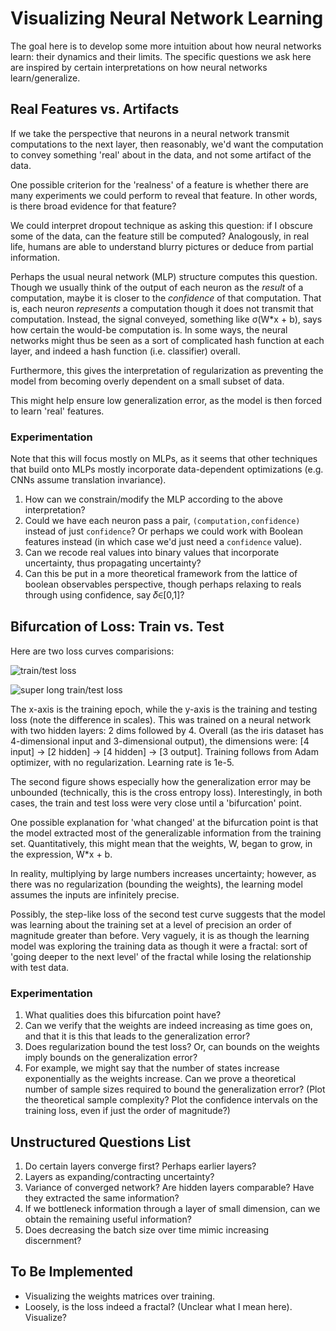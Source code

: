 # Visualizing Neural Network Learning

The goal here is to develop some more intuition about how neural
networks learn: their dynamics and their limits. The specific
questions we ask here are inspired by certain interpretations on how
neural networks learn/generalize.

## Real Features vs. Artifacts

If we take the perspective that neurons in a neural network transmit
computations to the next layer, then reasonably, we'd want the
computation to convey something 'real' about in the data, and not some
artifact of the data. 

One possible criterion for the 'realness' of a feature is whether
there are many experiments we could perform to reveal that
feature. In other words, is there broad evidence for that feature?

We could interpret dropout technique as asking this question: if I
obscure some of the data, can the feature still be computed?
Analogously, in real life, humans are able to understand blurry
pictures or deduce from partial information. 

Perhaps the usual neural network (MLP) structure computes this
question. Though we usually think of the output of each neuron as the
*result* of a computation, maybe it is closer to the *confidence* of
that computation. That is, each neuron *represents* a computation
though it does not transmit that computation. Instead, the signal
conveyed, something like σ(W*x + b), says how certain the would-be
computation is. In some ways, the neural networks might thus be seen
as a sort of complicated hash function at each layer, and indeed a
hash function (i.e. classifier) overall.

Furthermore, this gives the interpretation of regularization as
preventing the model from becoming overly dependent on a small subset
of data.

This might help ensure low generalization error, as the model is then
forced to learn 'real' features.

### Experimentation

Note that this will focus mostly on MLPs, as it seems that other
techniques that build onto MLPs mostly incorporate data-dependent
optimizations (e.g. CNNs assume translation invariance).

1. How can we constrain/modify the MLP according to the above
interpretation?
2. Could we have each neuron pass a pair,
```(computation,confidence)``` instead of just ```confidence```? Or
perhaps we could work with Boolean features instead (in which case
we'd just need a ```confidence``` value).
3. Can we recode real values into binary values that incorporate
uncertainty, thus propagating uncertainty?
4. Can this be put in a more theoretical framework from the lattice of
boolean observables perspective, though perhaps relaxing to reals
through using confidence, say 𝛿∈[0,1]?

## Bifurcation of Loss: Train vs. Test

Here are two loss curves comparisions:

<img src="output/validation_long.png" alt="train/test loss" />

<img src="output/validation_super_long.png" alt="super long train/test
loss" />

The x-axis is the training epoch, while the y-axis is the training and
testing loss (note the difference in scales). This was trained on a
neural network with two hidden layers: 2 dims followed by 4. Overall
(as the iris dataset has 4-dimensional input and 3-dimensional
output), the dimensions were: [4 input] -> [2 hidden] -> [4 hidden] ->
[3 output]. Training follows from Adam optimizer, with no
regularization. Learning rate is 1e-5.

The second figure shows especially how the generalization error may be
unbounded (technically, this is the cross entropy
loss). Interestingly, in both cases, the train and test loss were very
close until a 'bifurcation' point.

One possible explanation for 'what changed' at the bifurcation point
is that the model extracted most of the  generalizable information
from the training set. Quantitatively, this might mean that the
weights, W, began to grow, in the expression, W*x + b.

In reality, multiplying by large numbers increases uncertainty;
however, as there was no regularization (bounding the weights), the
learning model assumes the inputs are infinitely precise.

Possibly, the step-like loss of the second test curve suggests that
the model was learning about the training set at a level of precision
an order of magnitude greater than before. Very vaguely, it is as
though the learning model was exploring the training data as though it
were a fractal: sort of 'going deeper to the next level' of the
fractal while losing the relationship with test data.

### Experimentation

1. What qualities does this bifurcation point have?
2. Can we verify that the weights are indeed increasing as time goes
on, and that it is this that leads to the generalization error?
3. Does regularization bound the test loss? Or, can bounds on the
weights imply bounds on the generalization error?
4. For example, we might say that the number of states increase
exponentially as the weights increase. Can we prove a theoretical
number of sample sizes required to bound the generalization error?
(Plot the theoretical sample complexity? Plot the confidence intervals
on the training loss, even if just the order of magnitude?) 

## Unstructured Questions List

1. Do certain layers converge first? Perhaps earlier layers?
2. Layers as expanding/contracting uncertainty?
3. Variance of converged network? Are hidden layers comparable? Have
they extracted the same information?
4. If we bottleneck information through a layer of small dimension,
can we obtain the remaining useful information?
5. Does decreasing the batch size over time mimic increasing
discernment? 

## To Be Implemented

- Visualizing the weights matrices over training.
- Loosely, is the loss indeed a fractal? (Unclear what I mean
  here). Visualize? 